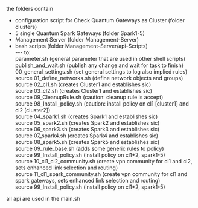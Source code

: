 the folders contain <br>
- configuration script for Check Quantum Gateways as Cluster (folder clusters) <br>
- 5 single Quantum Spark Gateways (folder Spark1-5) <br>
- Management Server (folder Management-Server) <br>
- bash scripts (folder Management-Server/api-Scripts) <br>
--- to: <br>
  parameter.sh (general parameter that are used in other shell scripts) <br>
  publish_and_wait.sh (publish any change and wait for task to finish) <br>
  00_general_settings.sh (set general settings to log also implied rules) <br>
  source 01_define_networks.sh (define network objects and groups) <br>
  source 02_cl1.sh (creates Cluster1 and establishes sic) <br>
  source 03_cl2.sh (creates Cluster1 and establishes sic) <br>
  source 09_CleanupRule.sh  (caution: cleanup rule is accept) <br>
  source 98_Install_policy.sh (caution: install policy on cl1 [cluster1] and cl2 [cluster2]) <br>
  source 04_spark1.sh (creates Spark1 and establishes sic) <br>
  source 05_spark2.sh (creates Spark2 and establishes sic) <br>
  source 06_spark3.sh (creates Spark3 and establishes sic) <br>
  source 07_spark4.sh (creates Spark4 and establishes sic) <br>
  source 08_spark5.sh (creates Spark5 and establishes sic) <br>
  source 09_rule_base.sh (adds some generic rules to policy) <br>
  source 99_Install_policy.sh (install policy on cl1+2, spark1-5) <br>
  source 10_cl1_cl2_community.sh (create vpn community for cl1 and cl2, sets enhanced link selection and routing) <br>
  source 11_cl1_spark_community.sh (create vpn community for cl1 and spark gateways, sets enhanced link selection and routing) <br>
  source 99_Install_policy.sh (install policy on cl1+2, spark1-5) <br>

all api are used in the main.sh
  
